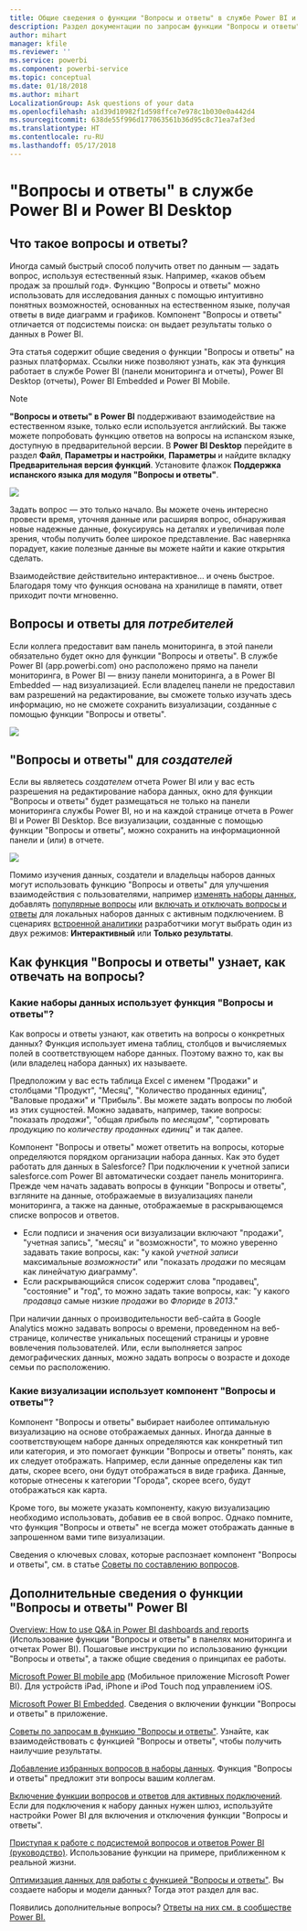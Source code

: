 ```yaml
---
title: Общие сведения о функции "Вопросы и ответы" в службе Power BI и Desktop
description: Раздел документации по запросам функции "Вопросы и ответы" Power BI на естественном языке.
author: mihart
manager: kfile
ms.reviewer: ''
ms.service: powerbi
ms.component: powerbi-service
ms.topic: conceptual
ms.date: 01/18/2018
ms.author: mihart
LocalizationGroup: Ask questions of your data
ms.openlocfilehash: a1d39d10982f1d598ffce7e978c1b030e0a442d4
ms.sourcegitcommit: 638de55f996d177063561b36d95c8c71ea7af3ed
ms.translationtype: HT
ms.contentlocale: ru-RU
ms.lasthandoff: 05/17/2018
---
```

# <a name="qa-in-power-bi-service-and-power-bi-desktop"></a>"Вопросы и ответы" в службе Power BI и Power BI Desktop
## <a name="what-is-qa"></a>Что такое вопросы и ответы?
Иногда самый быстрый способ получить ответ по данным — задать вопрос, используя естественный язык. Например, «каков объем продаж за прошлый год».  Функцию "Вопросы и ответы" можно использовать для исследования данных с помощью интуитивно понятных возможностей, основанных на естественном языке, получая ответы в виде диаграмм и графиков. Компонент "Вопросы и ответы" отличается от подсистемы поиска: он выдает результаты только о данных в Power BI.

Эта статья содержит общие сведения о функции "Вопросы и ответы" на разных платформах. Ссылки ниже позволяют узнать, как эта функция работает в службе Power BI (панели мониторинга и отчеты), Power BI Desktop (отчеты), Power BI Embedded и Power BI Mobile.  

> [!NOTE]
> **"Вопросы и ответы" в Power BI** поддерживают взаимодействие на естественном языке, только если используется английский. Вы также можете попробовать функцию ответов на вопросы на испанском языке, доступную в предварительной версии. В **Power BI Desktop** перейдите в раздел **Файл**, **Параметры и настройки**, **Параметры** и найдите вкладку **Предварительная версия функций**. Установите флажок **Поддержка испанского языка для модуля "Вопросы и ответы"**.  
>
>

![](media/power-bi-q-and-a/pbi_qa_boxsalessqft.png)

Задать вопрос — это только начало.  Вы можете очень интересно провести время, уточняя данные или расширяя вопрос, обнаруживая новые надежные данные, фокусируясь на деталях и увеличивая поле зрения, чтобы получить более широкое представление. Вас наверняка порадует, какие полезные данные вы можете найти и какие открытия сделать.

Взаимодействие действительно интерактивное... и очень быстрое. Благодаря тому что функция основана на хранилище в памяти, ответ приходит почти мгновенно.

##  <a name="qa-for-consumers"></a>Вопросы и ответы для *потребителей*
Если коллега предоставит вам панель мониторинга, в этой панели обязательно будет окно для функции "Вопросы и ответы". В службе Power BI (app.powerbi.com) оно расположено прямо на панели мониторинга, в Power BI — внизу панели мониторинга, а в Power BI Embedded — над визуализацией. Если владелец панели не предоставил вам разрешений на редактирование, вы сможете только изучать здесь информацию, но не сможете сохранить визуализации, созданные с помощью функции "Вопросы и ответы".

![](media/power-bi-q-and-a/powerbi-qna.png)

## <a name="qa-for-creators"></a>"Вопросы и ответы" для *создателей*
Если вы являетесь *создателем* отчета Power BI или у вас есть разрешения на редактирование набора данных, окно для функции "Вопросы и ответы" будет размещаться не только на панели мониторинга службы Power BI, но и на каждой странице отчета в Power BI и Power BI Desktop. Все визуализации, созданные с помощью функции "Вопросы и ответы", можно сохранить на информационной панели и (или) в отчете.

![](media/power-bi-q-and-a/power-bi-desktop.png)

Помимо изучения данных, создатели и владельцы наборов данных могут использовать функцию "Вопросы и ответы" для улучшения взаимодействия с пользователями, например [изменять наборы данных](service-prepare-data-for-q-and-a.md), добавлять [популярные вопросы](service-q-and-a-create-featured-questions.md) или [включать и отключать вопросы и ответы](service-q-and-a-direct-query.md) для локальных наборов данных с активным подключением. В сценариях [встроенной аналитики](developer/qanda.md) разработчики могут выбрать один из двух режимов: **Интерактивный** или **Только результаты**.

## <a name="how-does-qa-know-how-to-answer-questions"></a>Как функция "Вопросы и ответы" узнает, как отвечать на вопросы?
### <a name="which-datasets-does-qa-use"></a>Какие наборы данных использует функция "Вопросы и ответы"?
Как вопросы и ответы узнают, как ответить на вопросы о конкретных данных? Функция использует имена таблиц, столбцов и вычисляемых полей в соответствующем наборе данных. Поэтому важно то, как вы (или владелец набора данных) их называете.

Предположим у вас есть таблица Excel с именем "Продажи" и столбцами "Продукт", "Месяц", "Количество проданных единиц", "Валовые продажи" и "Прибыль". Вы можете задать вопросы по любой из этих сущностей.  Можно задавать, например, такие вопросы: "показать *продажи*", "общая *прибыль* по *месяцам*", "сортировать *продукцию* по *количеству проданных единиц*" и так далее.

Компонент "Вопросы и ответы" может ответить на вопросы, которые определяются порядком организации набора данных. Как это будет работать для данных в Salesforce? При подключении к учетной записи salesforce.com Power BI автоматически создает панель мониторинга.  Прежде чем начать задавать вопросы в функции "Вопросы и ответы", взгляните на данные, отображаемые в визуализациях панели мониторинга, а также на данные, отображаемые в раскрывающемся списке вопросов и ответов.

* Если подписи и значения оси визуализации включают "продажи", "учетная запись", "месяц" и "возможности", то можно уверенно задавать такие вопросы, как: "у какой *учетной записи* максимальные *возможности*" или "показать *продажи* по месяцам как линейчатую диаграмму".
* Если раскрывающийся список содержит слова "продавец", "состояние" и "год", то можно задать такие вопросы, как: "у какого *продавца* самые низкие *продажи* во *Флориде* в *2013*."

При наличии данных о производительности веб-сайта в Google Analytics можно задавать вопросы о времени, проведенном на веб-странице, количестве уникальных посещений страницы и уровне вовлечения пользователей. Или, если выполняется запрос демографических данных, можно задать вопросы о возрасте и доходе семьи по расположению.

### <a name="which-visualization-does-qa-use"></a>Какие визуализации использует компонент "Вопросы и ответы"?
Компонент "Вопросы и ответы" выбирает наиболее оптимальную визуализацию на основе отображаемых данных. Иногда данные в соответствующем наборе данных определяются как конкретный тип или категория, и это помогает функции "Вопросы и ответы" понять, как их следует отображать. Например, если данные определены как тип даты, скорее всего, они будут отображаться в виде графика. Данные, которые отнесены к категории "Города", скорее всего, будут отображаться как карта.

Кроме того, вы можете указать компоненту, какую визуализацию необходимо использовать, добавив ее в свой вопрос. Однако помните, что функция "Вопросы и ответы" не всегда может отображать данные в запрошенном вами типе визуализации.

Сведения о ключевых словах, которые распознает компонент "Вопросы и ответы", см. в статье [Советы по составлению вопросов](service-q-and-a-tips.md).


## <a name="for-more-details-about-power-bi-qa"></a>Дополнительные сведения о функции "Вопросы и ответы" Power BI
[Overview: How to use Q&A in Power BI dashboards and reports](power-bi-tutorial-q-and-a.md) (Использование функции "Вопросы и ответы" в панелях мониторинга и отчетах Power BI). Пошаговые инструкции по использованию функции "Вопросы и ответы", а также общие сведения о принципах ее работы.

[Microsoft Power BI mobile app](mobile-apps-ios-qna.md) (Мобильное приложение Microsoft Power BI). Для устройств iPad, iPhone и iPod Touch под управлением iOS.

[Microsoft Power BI Embedded](developer/qanda.md). Сведения о включении функции "Вопросы и ответы" в приложение.

[Советы по запросам в функцию "Вопросы и ответы"](service-q-and-a-tips.md). Узнайте, как взаимодействовать с функцией "Вопросы и ответы", чтобы получить наилучшие результаты.

[Добавление избранных вопросов в наборы данных](service-q-and-a-create-featured-questions.md). Функция "Вопросы и ответы" предложит эти вопросы вашим коллегам.

[Включение функции вопросов и ответов для активных подключений](service-q-and-a-direct-query.md). Если для подключения к набору данных нужен шлюз, используйте настройки Power BI для включения и отключения функции "Вопросы и ответы".

[Приступая к работе с подсистемой вопросов и ответов Power BI (руководство)](power-bi-visualization-introduction-to-q-and-a.md). Использование функции на примере, приближенном к реальной жизни.

[Оптимизация данных для работы с функцией "Вопросы и ответы"](service-prepare-data-for-q-and-a.md). Вы создаете наборы и модели данных?  Тогда этот раздел для вас.

Появились дополнительные вопросы? [Ответы на них см. в сообществе Power BI.](http://community.powerbi.com/)
